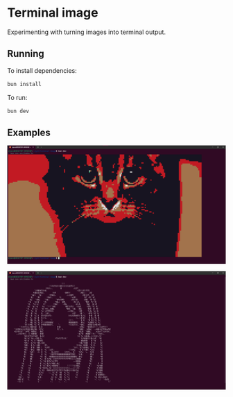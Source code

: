 # Terminal image

Experimenting with turning images into terminal output.

## Running

To install dependencies:

```bash
bun install
```

To run:

```bash
bun dev
```

## Examples

![Image of a cat printed in a terminal](assets/sample-cat.png)

![Image of a Frieren the slayer printed using braille characters in a terminal](assets/sample-frieren.png)
